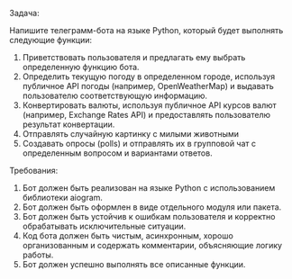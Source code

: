 Задача:

Напишите телеграмм-бота на языке Python, который будет выполнять следующие функции:

1. Приветствовать пользователя и предлагать ему выбрать определенную функцию бота.
2. Определить текущую погоду в определенном городе, используя публичное API погоды (например, OpenWeatherMap) и выдавать пользователю соответствующую информацию.
3. Конвертировать валюты, используя публичное API курсов валют (например, Exchange Rates API) и предоставлять пользователю результат конвертации.
4. Отправлять случайную картинку с милыми животными
5. Создавать опросы (polls) и отправлять их в групповой чат с определенным вопросом и вариантами ответов.


Требования:

1. Бот должен быть реализован на языке Python с использованием библиотеки aiogram.
2. Бот должен быть оформлен в виде отдельного модуля или пакета.
3. Бот должен быть устойчив к ошибкам пользователя и корректно обрабатывать исключительные ситуации.
4. Код бота должен быть чистым, асинхронным, хорошо организованным и содержать комментарии, объясняющие логику работы.
5. Бот должен успешно выполнять все описанные функции.
